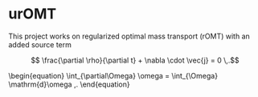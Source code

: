 # urOMT
This project works on regularized optimal mass transport (rOMT) with an added source term

$$ \frac{\partial \rho}{\partial t} + \nabla \cdot \vec{j} = 0 \,.$$

\begin{equation}
    \int_{\partial\Omega} \omega = \int_{\Omega} \mathrm{d}\omega \,.
\end{equation}

